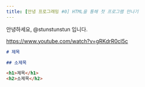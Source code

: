 ```yaml
---
title: [안녕 프로그래밍 #0] HTML을 통해 첫 프로그램 만나기
---
```


안녕하세요, @stunstunstun 입니다. 

https://www.youtube.com/watch?v=gRKdrR0cl5c


```markdown
# 제목

## 소제목
```

```html
<h1>제목</h1>
<h2>소제목</h2> 
```


